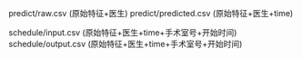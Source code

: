 predict/raw.csv (原始特征+医生)
predict/predicted.csv (原始特征+医生+time)

schedule/input.csv (原始特征+医生+time+手术室号+开始时间)
schedule/output.csv (原始特征+医生+time+手术室号+开始时间)
